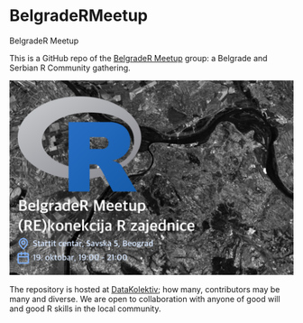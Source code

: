 # BelgradeRMeetup
BelgradeR Meetup

This is a GitHub repo of the [BelgradeR Meetup](https://www.meetup.com/BelgradeR) group: a Belgrade and Serbian R Community gathering.

![](_img/BelgradeR_Oct2022.png)

The repository is hosted at [DataKolektiv](https://github.com/datakolektiv); how many, contributors may be many and diverse. We are open to collaboration with anyone of good will and good R skills in the local community. 